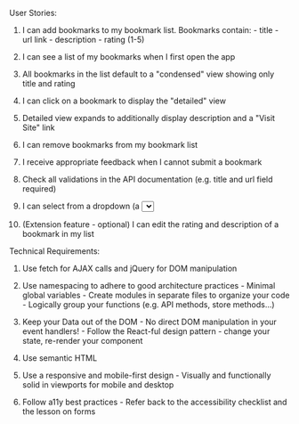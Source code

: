 User Stories:

  1. I can add bookmarks to my bookmark list. Bookmarks contain:
    - title
    - url link
    - description
    - rating (1-5)

  2. I can see a list of my bookmarks when I first open the app

  3. All bookmarks in the list default to a "condensed" view showing only title and rating
  
  4. I can click on a bookmark to display the "detailed" view

  5. Detailed view expands to additionally display description and a "Visit Site" link

  6. I can remove bookmarks from my bookmark list

  7. I receive appropriate feedback when I cannot submit a bookmark

  8. Check all validations in the API documentation (e.g. title and url field required)

  9. I can select from a dropdown (a <select> element) a "minimum rating" to filter the list by all bookmarks rated at or above the chosen selection

  10. (Extension feature - optional) I can edit the rating and description of a bookmark in my list

Technical Requirements:

  1. Use fetch for AJAX calls and jQuery for DOM manipulation

  2. Use namespacing to adhere to good architecture practices
    - Minimal global variables
    - Create modules in separate files to organize your code
    - Logically group your functions (e.g. API methods, store methods...)
  
  3. Keep your Data out of the DOM
    - No direct DOM manipulation in your event handlers!
    - Follow the React-ful design pattern - change your state, re-render your component
  
  4. Use semantic HTML

  5. Use a responsive and mobile-first design
    - Visually and functionally solid in viewports for mobile and desktop
  
  6. Follow a11y best practices
    - Refer back to the accessibility checklist and the lesson on forms